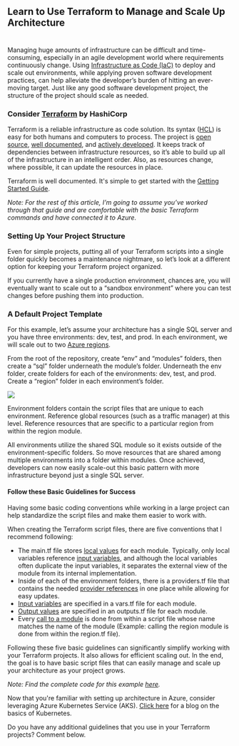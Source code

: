 

## Learn to Use Terraform to Manage and Scale Up Architecture 
#
Managing huge amounts of infrastructure can be difficult and time-consuming, especially in an agile development world where requirements continuously change. Using [Infrastructure as Code (IaC)](https://docs.microsoft.com/en-us/dotnet/architecture/cloud-native/infrastructure-as-code) to deploy and scale out environments, while applying proven software development practices, can help alleviate the developer’s burden of hitting an ever-moving target. Just like any good software development project, the structure of the project should scale as needed.

### Consider [Terraform](https://www.terraform.io/) by HashiCorp

Terraform is a reliable infrastructure as code solution. Its syntax ([HCL](https://www.terraform.io/docs/configuration/syntax.html)) is easy for both humans and computers to process. The project is [open source](https://github.com/hashicorp/terraform), [well documented](https://www.terraform.io/docs/index.html), and [actively developed](https://github.com/hashicorp/terraform/releases). It keeps track of dependencies between infrastructure resources, so it’s able to build up all of the infrastructure in an intelligent order. Also, as resources change, where possible, it can update the resources in place.

Terraform is well documented. It's simple to get started with the [Getting Started Guide](https://learn.hashicorp.com/terraform?track=azure#azure).

_Note: For the rest of this article, I’m going to assume you’ve worked through that guide and are comfortable with the basic Terraform commands and have connected it to Azure._

### Setting Up Your Project Structure

Even for simple projects, putting all of your Terraform scripts into a single folder quickly becomes a maintenance nightmare, so let’s look at a different option for keeping your Terraform project organized.

If you currently have a single production environment, chances are, you will eventually want to scale out to a “sandbox environment” where you can test changes before pushing them into production.

### A Default Project Template

For this example, let’s assume your architecture has a single SQL server and you have three environments: dev, test, and prod. In each environment, we will scale out to two [Azure regions](https://azure.microsoft.com/global-infrastructure/regions/).

From the root of the repository, create “env” and “modules” folders, then create a “sql” folder underneath the module’s folder. Underneath the env folder, create folders for each of the environments: dev, test, and prod. Create a “region” folder in each environment’s folder.

![](https://intellitect.com/wp-content/uploads/2019/08/Terraform-Project-Structure-Image-1.gif)

Environment folders contain the script files that are unique to each environment. Reference global resources (such as a traffic manager) at this level. Reference resources that are specific to a particular region from within the region module.

All environments utilize the shared SQL module so it exists outside of the environment\-specific folders. So move resources that are shared among multiple environments into a folder within modules. Once achieved, developers can now easily scale-out this basic pattern with more infrastructure beyond just a single SQL server.

#### Follow these Basic Guidelines for Success

Having some basic coding conventions while working in a large project can help standardize the script files and make them easier to work with.

When creating the Terraform script files, there are five conventions that I recommend following:

- [](https://www.terraform.io/docs/configuration/locals.html)The main.tf file stores [local values](https://www.terraform.io/docs/configuration/locals.html) for each module. Typically, only local variables reference [input variables](https://www.terraform.io/docs/configuration/variables.html), and although the local variables often duplicate the input variables, it separates the external view of the module from its internal implementation.
- Inside of each of the environment folders, there is a providers.tf file that contains the needed [provider references](https://www.terraform.io/docs/providers/azurerm/index.html) in one place while allowing for easy updates.
- [Input variables](https://www.terraform.io/docs/configuration/variables.html) are specified in a vars.tf file for each module.
- [Output values](https://www.terraform.io/docs/configuration/variables.html) are specified in an outputs.tf file for each module.
- Every [call to a module](https://www.terraform.io/docs/configuration/modules.html#calling-a-child-module) is done from within a script file whose name matches the name of the module (Example: calling the region module is done from within the region.tf file).

Following these five basic guidelines can significantly simplify working with your Terraform projects. It also allows for efficient scaling out. In the end, the goal is to have basic script files that can easily manage and scale up your architecture as your project grows.

_Note: Find the complete code for this example [here](https://github.com/IntelliTect/blog-resources/tree/master/terraform-project-structure)._

Now that you're familiar with setting up architecture in Azure, consider leveraging Azure Kubernetes Service (AKS). [Click here](/kubernetes/) for a blog on the basics of Kubernetes.

Do you have any additional guidelines that you use in your Terraform projects? Comment below.
